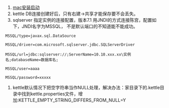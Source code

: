 1. [mac安装启动](https://www.jianshu.com/p/741ed3f9955e)     
1. kettle DB连接创建好后，只有右建->共享才能保存要不会丢失。 
1. sqlserver 指定实例的连接配置，版本7.1 用JNDI的方式连接陈宫，配置如下，JNDI名字为MSSQL， 不是默认端口的不知道能不能成功。  
```
MSSQL/type=javax.sql.DataSource

MSSQL/driver=com.microsoft.sqlserver.jdbc.SQLServerDriver

MSSQL/url=jdbc:sqlserver://;ServerName=10.10.xxx.xx\实例名;databaseName=数据库名; 

MSSQL/user=aaaa

MSSQL/password=xxxxx
```

1. kettle默认情况下把空字符串当作NULL处理，解决办法：家目录下的.kettle目录中找到kettle.properties文件，增加:KETTLE_EMPTY_STRING_DIFFERS_FROM_NULL=Y
